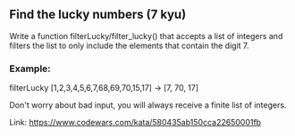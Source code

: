 <h2>Find the lucky numbers (7 kyu)</h2>

Write a function filterLucky/filter_lucky() that accepts a list of integers and 
filters the list to only include the elements that contain the digit 7.

<h3>Example: </h3>

filterLucky [1,2,3,4,5,6,7,68,69,70,15,17] -> [7, 70, 17]

Don't worry about bad input, you will always receive a finite list of integers.

Link: https://www.codewars.com/kata/580435ab150cca22650001fb
